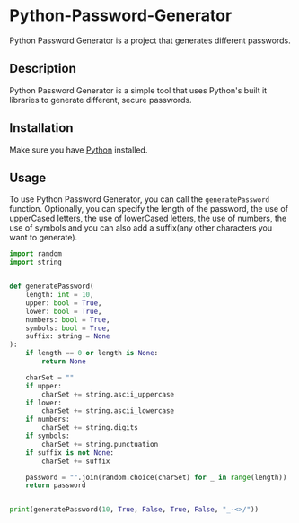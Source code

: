 # Python-Password-Generator

Python Password Generator is a project that generates different passwords.

## Description

Python Password Generator is a simple tool that uses Python's built it libraries to generate different, secure passwords.

## Installation

Make sure you have [Python](https://www.python.org/) installed.

## Usage

To use Python Password Generator, you can call the `generatePassword` function. Optionally, you can specify the length of the password, the use of upperCased letters, the use of lowerCased letters, the use of numbers, the use of symbols and you can also add a suffix(any other characters you want to generate).

```python
import random
import string


def generatePassword(
    length: int = 10,
    upper: bool = True,
    lower: bool = True,
    numbers: bool = True,
    symbols: bool = True,
    suffix: string = None
):
    if length == 0 or length is None:
        return None

    charSet = ""
    if upper:
        charSet += string.ascii_uppercase
    if lower:
        charSet += string.ascii_lowercase
    if numbers:
        charSet += string.digits
    if symbols:
        charSet += string.punctuation
    if suffix is not None:
        charSet += suffix

    password = "".join(random.choice(charSet) for _ in range(length))
    return password


print(generatePassword(10, True, False, True, False, "_-<>/"))

```
